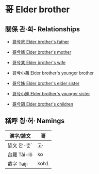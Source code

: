 # 哥 Elder brother

## 關係 관·희- Relationships

- [哥兮爸 Elder brother's father](member2.md)

- [哥兮媽 Elder brother's mother](member3.md)

- [哥兮某 Elder brother's wife](member21.md)

- [哥兮小弟 Elder brother's younger brother](member6.md)

- [哥兮姊 Elder brother's elder sister](member5.md)

- [哥兮小妹 Elder brother's younger sister](member7.md)

- [哥兮囝 Elder brother's children](member22.md)



## 稱呼 칑·허· Namings

漢字/諺文 | 哥
--- | ---
諺文 깐-뿐ˆ | 고·
台羅 Tâi-lô | ko
戴字 Taiji | koh1



